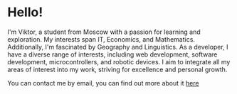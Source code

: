 # Hello!

I'm Viktor, a student from Moscow with a passion for learning and exploration. My interests span IT, Economics, and Mathematics. Additionally, I'm fascinated by Geography and Linguistics. As a developer, I have a diverse range of interests, including web development, software development, microcontrollers, and robotic devices. I aim to integrate all my areas of interest into my work, striving for excellence and personal growth.

You can contact me by email, you can find out more about it [here](https://arbuz.icu/mail)
